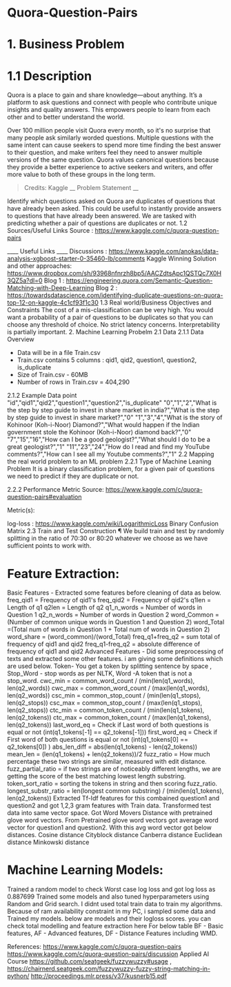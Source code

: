 # Quora-Question-Pairs



# 1. Business Problem 

# 1.1 Description 


Quora is a place to gain and share knowledge—about anything. It’s a platform to ask questions and connect with people who contribute unique insights and quality answers. This empowers people to learn from each other and to better understand the world.

Over 100 million people visit Quora every month, so it's no surprise that many people ask similarly worded questions. Multiple questions with the same intent can cause seekers to spend more time finding the best answer to their question, and make writers feel they need to answer multiple versions of the same question. Quora values canonical questions because they provide a better experience to active seekers and writers, and offer more value to both of these groups in the long term.


> Credits: Kaggle
__ Problem Statement __

Identify which questions asked on Quora are duplicates of questions that have already been asked.
This could be useful to instantly provide answers to questions that have already been answered.
We are tasked with predicting whether a pair of questions are duplicates or not.
1.2 Sources/Useful Links
Source : https://www.kaggle.com/c/quora-question-pairs

____ Useful Links ____
Discussions : https://www.kaggle.com/anokas/data-analysis-xgboost-starter-0-35460-lb/comments
Kaggle Winning Solution and other approaches: https://www.dropbox.com/sh/93968nfnrzh8bp5/AACZdtsApc1QSTQc7X0H3QZ5a?dl=0
Blog 1 : https://engineering.quora.com/Semantic-Question-Matching-with-Deep-Learning
Blog 2 : https://towardsdatascience.com/identifying-duplicate-questions-on-quora-top-12-on-kaggle-4c1cf93f1c30
1.3 Real world/Business Objectives and Constraints 
The cost of a mis-classification can be very high.
You would want a probability of a pair of questions to be duplicates so that you can choose any threshold of choice.
No strict latency concerns.
Interpretability is partially important.
2. Machine Learning Probelm 
2.1 Data 
2.1.1 Data Overview 
- Data will be in a file Train.csv
- Train.csv contains 5 columns : qid1, qid2, question1, question2, is_duplicate
- Size of Train.csv - 60MB
- Number of rows in Train.csv = 404,290

2.1.2 Example Data point 
"id","qid1","qid2","question1","question2","is_duplicate"
"0","1","2","What is the step by step guide to invest in share market in india?","What is the step by step guide to invest in share market?","0"
"1","3","4","What is the story of Kohinoor (Koh-i-Noor) Diamond?","What would happen if the Indian government stole the Kohinoor (Koh-i-Noor) diamond back?","0"
"7","15","16","How can I be a good geologist?","What should I do to be a great geologist?","1"
"11","23","24","How do I read and find my YouTube comments?","How can I see all my Youtube comments?","1"
2.2 Mapping the real world problem to an ML problem 
2.2.1 Type of Machine Leaning Problem 
It is a binary classification problem, for a given pair of questions we need to predict if they are duplicate or not.

2.2.2 Performance Metric 
Source: https://www.kaggle.com/c/quora-question-pairs#evaluation

Metric(s):

log-loss : https://www.kaggle.com/wiki/LogarithmicLoss
Binary Confusion Matrix
2.3 Train and Test Construction ¶
We build train and test by randomly splitting in the ratio of 70:30 or 80:20 whatever we choose as we have sufficient points to work with.



# Feature Extraction:


Basic Features - Extracted some features before cleaning of data as below.
freq_qid1 = Frequency of qid1's
freq_qid2 = Frequency of qid2's
q1len = Length of q1
q2len = Length of q2
q1_n_words = Number of words in Question 1
q2_n_words = Number of words in Question 2
word_Common = (Number of common unique words in Question 1 and Question 2)
word_Total =(Total num of words in Question 1 + Total num of words in Question 2)
word_share = (word_common)/(word_Total)
freq_q1+freq_q2 = sum total of frequency of qid1 and qid2
freq_q1-freq_q2 = absolute difference of frequency of qid1 and qid2
Advanced Features - Did some preprocessing of texts and extracted some other features. i am giving some definitions which are used below. Token- You get a token by splitting sentence by space , Stop_Word - stop words as per NLTK, Word -A token that is not a stop_word.
cwc_min = common_word_count / (min(len(q1_words), len(q2_words))
cwc_max = common_word_count / (max(len(q1_words), len(q2_words))
csc_min = common_stop_count / (min(len(q1_stops), len(q2_stops))
csc_max = common_stop_count / (max(len(q1_stops), len(q2_stops))
ctc_min = common_token_count / (min(len(q1_tokens), len(q2_tokens))
ctc_max = common_token_count / (max(len(q1_tokens), len(q2_tokens))
last_word_eq = Check if Last word of both questions is equal or not (int(q1_tokens[-1] == q2_tokens[-1]))
first_word_eq = Check if First word of both questions is equal or not (int(q1_tokens[0] == q2_tokens[0]) )
abs_len_diff = abs(len(q1_tokens) - len(q2_tokens))
mean_len = (len(q1_tokens) + len(q2_tokens))/2
fuzz_ratio = How much percentage these two strings are similar, measured with edit distance.
fuzz_partial_ratio = if two strings are of noticeably different lengths, we are getting the score of the best matching lowest length substring.
token_sort_ratio = sorting the tokens in string and then scoring fuzz_ratio.
longest_substr_ratio = len(longest common substring) / (min(len(q1_tokens), len(q2_tokens))
Extracted Tf-Idf features for this combained question1 and question2 and got 1,2,3 gram features with Train data. Transformed test data into same vector space.
Got Word Movers Distance with pretrained glove word vectors.
From Pretrained glove word vectors got average word vector for question1 and question2. With this avg word vector got below distances.
Cosine distance
Cityblock distance
Canberra distance
Euclidean distance
Minkowski distance


# Machine Learning Models:

Trained a random model to check Worst case log loss and got log loss as 0.887699
Trained some models and also tuned hyperparameters using Random and Grid search. I didnt used total train data to train my algorithms. Because of ram availability constraint in my PC, i sampled some data and Trained my models. below are models and their logloss scores. you can check total modelling and feature extraction here
For below table BF - Basic features, AF - Advanced features, DF - Distance Features including WMD.


References:
https://www.kaggle.com/c/quora-question-pairs
https://www.kaggle.com/c/quora-question-pairs/discussion
Applied AI Course
https://github.com/seatgeek/fuzzywuzzy#usage , https://chairnerd.seatgeek.com/fuzzywuzzy-fuzzy-string-matching-in-python/
http://proceedings.mlr.press/v37/kusnerb15.pdf
